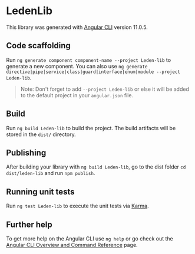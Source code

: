 # LedenLib

This library was generated with [Angular CLI](https://github.com/angular/angular-cli) version 11.0.5.

## Code scaffolding

Run `ng generate component component-name --project Leden-lib` to generate a new component. You can also use `ng generate directive|pipe|service|class|guard|interface|enum|module --project Leden-lib`.
> Note: Don't forget to add `--project Leden-lib` or else it will be added to the default project in your `angular.json` file. 

## Build

Run `ng build Leden-lib` to build the project. The build artifacts will be stored in the `dist/` directory.

## Publishing

After building your library with `ng build Leden-lib`, go to the dist folder `cd dist/leden-lib` and run `npm publish`.

## Running unit tests

Run `ng test Leden-lib` to execute the unit tests via [Karma](https://karma-runner.github.io).

## Further help

To get more help on the Angular CLI use `ng help` or go check out the [Angular CLI Overview and Command Reference](https://angular.io/cli) page.
